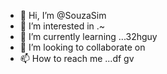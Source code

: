 - 👋 Hi, I’m @SouzaSim
- 👀 I’m interested in .~
- 🌱 I’m currently learning ...32hguy
- 💞️ I’m looking to collaborate on 
- 📫 How to reach me ...df
gv
<!---
SouzaSim/SouzaSim is a ✨ special ✨ repository because its `README.md` (this file) appears on your GitHub profile.
You can click the Preview link to take a look at your changes.
--->
